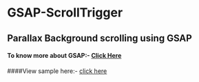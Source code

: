 # GSAP-ScrollTrigger
## Parallax Background scrolling using GSAP
#### To know more about GSAP:- [Click Here](https://greensock.com/scrolltrigger/)
####View sample here:- [click here](https://gunjan1909.github.io/GSAP-ScrollTrigger/)


